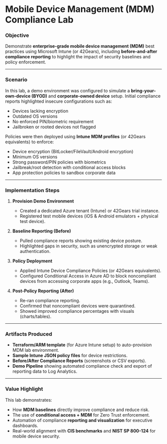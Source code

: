 # Mobile Device Management (MDM) Compliance Lab

### Objective

Demonstrate **enterprise-grade mobile device management (MDM)** best practices using Microsoft Intune (or 42Gears), including **before-and-after compliance reporting** to highlight the impact of security baselines and policy enforcement.

---

### Scenario

In this lab, a demo environment was configured to simulate a **bring-your-own-device (BYOD)** and **corporate-owned device** setup. Initial compliance reports highlighted insecure configurations such as:

* Devices lacking encryption
* Outdated OS versions
* No enforced PIN/biometric requirement
* Jailbroken or rooted devices not flagged

Policies were then deployed using **Intune MDM profiles** (or 42Gears equivalents) to enforce:

* Device encryption (BitLocker/FileVault/Android encryption)
* Minimum OS versions
* Strong password/PIN policies with biometrics
* Jailbreak/root detection with conditional access blocks
* App protection policies to sandbox corporate data

---

### Implementation Steps

1. **Provision Demo Environment**

   * Created a dedicated Azure tenant (Intune) or 42Gears trial instance.
   * Registered test mobile devices (iOS & Android emulators + physical test device).

2. **Baseline Reporting (Before)**

   * Pulled compliance reports showing existing device posture.
   * Highlighted gaps in security, such as unencrypted storage or weak authentication.

3. **Policy Deployment**

   * Applied Intune Device Compliance Policies (or 42Gears equivalents).
   * Configured Conditional Access in Azure AD to block noncompliant devices from accessing corporate apps (e.g., Outlook, Teams).

4. **Post-Policy Reporting (After)**

   * Re-ran compliance reporting.
   * Confirmed that noncompliant devices were quarantined.
   * Showed improved compliance percentages with visuals (charts/tables).

---

### Artifacts Produced

* **Terraform/ARM template** (for Azure Intune setup) to auto-provision MDM lab environment.
* **Sample Intune JSON policy files** for device restrictions.
* **Before/After Compliance Reports** (screenshots or CSV exports).
* **Demo Pipeline** showing automated compliance check and export of reporting data to Log Analytics.

---

### Value Highlight

This lab demonstrates:
- How **MDM baselines** directly improve compliance and reduce risk.
- The use of **conditional access + MDM** for Zero Trust enforcement.
- Automation of compliance **reporting and visualization** for executive dashboards.
- Real-world alignment with **CIS benchmarks** and **NIST SP 800-124** for mobile device security.
